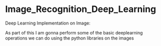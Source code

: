# Image_Recognition_Deep_Learning
Deep Learning Implementation on Image:

As part of this I am gonna perform some of the basic deeplearning operations we can do using the python libraries on the images
